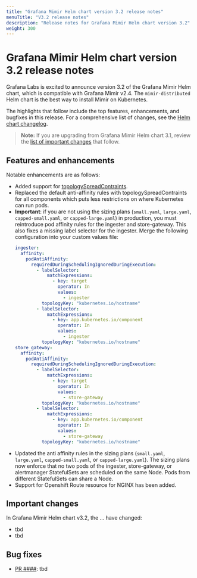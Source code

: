 ```yaml
---
title: "Grafana Mimir Helm chart version 3.2 release notes"
menuTitle: "V3.2 release notes"
description: "Release notes for Grafana Mimir Helm chart version 3.2"
weight: 300
---
```


# Grafana Mimir Helm chart version 3.2 release notes

Grafana Labs is excited to announce version 3.2 of the Grafana Mimir Helm chart, which is compatible with Grafana Mimir v2.4. The `mimir-distributed` Helm chart is the best way to install Mimir on Kubernetes.

The highlights that follow include the top features, enhancements, and bugfixes in this release. For a comprehensive list of changes, see the [Helm chart changelog](https://github.com/grafana/mimir/tree/main/operations/helm/charts/mimir-distributed/CHANGELOG.md).

> **Note:** If you are upgrading from Grafana Mimir Helm chart 3.1, review the [list of important changes](#important-changes) that follow.

## Features and enhancements

Notable enhancements are as follows:

- Added support for [topologySpreadContraints](https://kubernetes.io/docs/concepts/scheduling-eviction/topology-spread-constraints/).
- Replaced the default anti-affinity rules with topologySpreadContraints for all components which puts less restrictions on where Kubernetes can run pods.
- **Important**: if you are not using the sizing plans (`small.yaml`, `large.yaml`, `capped-small.yaml`, or `capped-large.yaml`) in production, you must reintroduce pod affinity rules for the ingester and store-gateway. This also fixes a missing label selector for the ingester.
  Merge the following configuration into your custom values file:
  ```yaml
  ingester:
    affinity:
      podAntiAffinity:
        requiredDuringSchedulingIgnoredDuringExecution:
          - labelSelector:
              matchExpressions:
                - key: target
                  operator: In
                  values:
                    - ingester
            topologyKey: "kubernetes.io/hostname"
          - labelSelector:
              matchExpressions:
                - key: app.kubernetes.io/component
                  operator: In
                  values:
                    - ingester
            topologyKey: "kubernetes.io/hostname"
  store_gateway:
    affinity:
      podAntiAffinity:
        requiredDuringSchedulingIgnoredDuringExecution:
          - labelSelector:
              matchExpressions:
                - key: target
                  operator: In
                  values:
                    - store-gateway
            topologyKey: "kubernetes.io/hostname"
          - labelSelector:
              matchExpressions:
                - key: app.kubernetes.io/component
                  operator: In
                  values:
                    - store-gateway
            topologyKey: "kubernetes.io/hostname"
  ```
- Updated the anti affinity rules in the sizing plans (`small.yaml`, `large.yaml`, `capped-small.yaml`, or `capped-large.yaml`). The sizing plans now enforce that no two pods of the ingester, store-gateway, or alertmanager StatefulSets are scheduled on the same Node. Pods from different StatefulSets can share a Node.
- Support for Openshift Route resource for NGINX has been added.

## Important changes

In Grafana Mimir Helm chart v3.2, the ... have changed:

- tbd
- tbd

## Bug fixes

- [PR ####](https://github.com/grafana/mimir/pull/####): tbd
